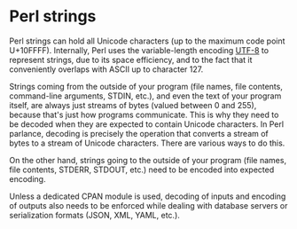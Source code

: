 # Perl strings

Perl strings can hold all Unicode characters (up to the maximum code
point U+10FFFF). Internally, Perl uses the variable-length
encoding [UTF-8](http://www.unicode.org/resources/utf8.html) to represent strings, due to its space efficiency,
and to the fact that it conveniently overlaps with ASCII up to character 127.

Strings coming from the outside of your program (file names, file
contents, command-line arguments, STDIN, etc.), and even the text of your
program itself, are always just streams of bytes (valued between 0 and
255), because that's just how programs communicate. This is why they
need to be decoded when they are expected to contain Unicode characters.
In Perl parlance, decoding is precisely the operation that converts a
stream of bytes to a stream of Unicode characters. There are various
ways to do this.

On the other hand, strings going to the outside of your program (file names,
file contents, STDERR, STDOUT, etc.) need to be encoded into expected encoding.

Unless a dedicated CPAN module is used, decoding of inputs and encoding of outputs
also needs to be enforced while dealing with database servers or serialization
formats (JSON, XML, YAML, etc.).
